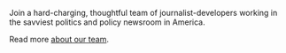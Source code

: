 Join a hard-charging, thoughtful team of journalist-developers working in the savviest politics and policy newsroom in America.

Read more [about our team](/#/about).

